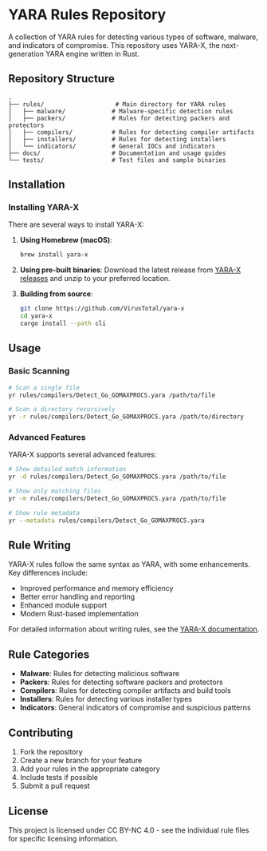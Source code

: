 # YARA Rules Repository

A collection of YARA rules for detecting various types of software, malware, and indicators of compromise. This repository uses YARA-X, the next-generation YARA engine written in Rust.

## Repository Structure

```
.
├── rules/                    # Main directory for YARA rules
│   ├── malware/             # Malware-specific detection rules
│   ├── packers/             # Rules for detecting packers and protectors
│   ├── compilers/           # Rules for detecting compiler artifacts
│   ├── installers/          # Rules for detecting installers
│   └── indicators/          # General IOCs and indicators
├── docs/                    # Documentation and usage guides
└── tests/                   # Test files and sample binaries
```

## Installation

### Installing YARA-X

There are several ways to install YARA-X:

1. **Using Homebrew (macOS)**:
   ```bash
   brew install yara-x
   ```

2. **Using pre-built binaries**:
   Download the latest release from [YARA-X releases](https://github.com/VirusTotal/yara-x/releases) and unzip to your preferred location.

3. **Building from source**:
   ```bash
   git clone https://github.com/VirusTotal/yara-x 
   cd yara-x
   cargo install --path cli
   ```

## Usage

### Basic Scanning

```bash
# Scan a single file
yr rules/compilers/Detect_Go_GOMAXPROCS.yara /path/to/file

# Scan a directory recursively
yr -r rules/compilers/Detect_Go_GOMAXPROCS.yara /path/to/directory
```

### Advanced Features

YARA-X supports several advanced features:

```bash
# Show detailed match information
yr -d rules/compilers/Detect_Go_GOMAXPROCS.yara /path/to/file

# Show only matching files
yr -m rules/compilers/Detect_Go_GOMAXPROCS.yara /path/to/file

# Show rule metadata
yr --metadata rules/compilers/Detect_Go_GOMAXPROCS.yara
```

## Rule Writing

YARA-X rules follow the same syntax as YARA, with some enhancements. Key differences include:

- Improved performance and memory efficiency
- Better error handling and reporting
- Enhanced module support
- Modern Rust-based implementation

For detailed information about writing rules, see the [YARA-X documentation](https://virustotal.github.io/yara-x/docs/writing-rules/).

## Rule Categories

- **Malware**: Rules for detecting malicious software
- **Packers**: Rules for detecting software packers and protectors
- **Compilers**: Rules for detecting compiler artifacts and build tools
- **Installers**: Rules for detecting various installer types
- **Indicators**: General indicators of compromise and suspicious patterns

## Contributing

1. Fork the repository
2. Create a new branch for your feature
3. Add your rules in the appropriate category
4. Include tests if possible
5. Submit a pull request

## License

This project is licensed under CC BY-NC 4.0 - see the individual rule files for specific licensing information.
